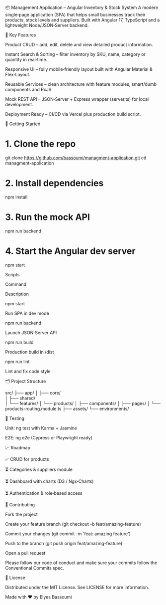  📦 Management Application – Angular Inventory & Stock System
 A modern single‑page application (SPA) that helps small businesses track their products, stock levels and suppliers. Built with Angular 17, TypeScript and a lightweight Node/JSON‑Server backend.



🔑 Key Features

Product CRUD – add, edit, delete and view detailed product information.

Instant Search & Sorting – filter inventory by SKU, name, category or quantity in real‑time.

Responsive UI – fully mobile‑friendly layout built with Angular Material & Flex‑Layout.

Reusable Services – clean architecture with feature modules, smart/dumb components and RxJS.

Mock REST API – JSON‑Server + Express wrapper (server.ts) for local development.

Deployment Ready – CI/CD via Vercel plus production build script.

🚀 Getting Started

# 1. Clone the repo
git clone https://github.com/bassoumi/managment-application.git
cd managment-application

# 2. Install dependencies
npm install

# 3. Run the mock API
npm run backend        

# 4. Start the Angular dev server
npm start              

Scripts

Command

Description

npm start

Run SPA in dev mode

npm run backend

Launch JSON‑Server API

npm run build

Production build in /dist

npm run lint

Lint and fix code style

🗂️ Project Structure

src/
├── app/
│   ├── core/       
│   ├── shared/     
│   └── features/
│       └── products/
│           ├── components/
│           ├── pages/
│           └── products-routing.module.ts
├── assets/
└── environments/

🧪 Testing

Unit: ng test with Karma + Jasmine

E2E: ng e2e (Cypress or Playwright ready)

📈 Roadmap

✅ CRUD for products

⏳ Categories & suppliers module

⏳ Dashboard with charts (D3 / Ngx‑Charts)

⏳ Authentication & role‑based access

🤝 Contributing

Fork the project

Create your feature branch (git checkout -b feat/amazing-feature)

Commit your changes (git commit -m 'feat: amazing feature')

Push to the branch (git push origin feat/amazing-feature)

Open a pull request

Please follow our code of conduct and make sure your commits follow the Conventional Commits spec.

📜 License

Distributed under the MIT License. See LICENSE for more information.

Made with ❤️ by Elyes Bassoumi

